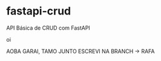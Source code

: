 # fastapi-crud
API Básica de CRUD com FastAPI


oi

AOBA GARAI, TAMO JUNTO
ESCREVI NA BRANCH -> RAFA

